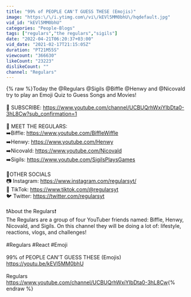 ```yaml
---
title: "99% of PEOPLE CAN'T GUESS THESE (Emojis)"
image: "https:\/\/i.ytimg.com\/vi\/kEVl5MM0bhU\/hqdefault.jpg"
vid_id: "kEVl5MM0bhU"
categories: "People-Blogs"
tags: ["regulars","the regulars","sigils"]
date: "2022-04-21T06:20:37+03:00"
vid_date: "2021-02-17T21:15:05Z"
duration: "PT21M55S"
viewcount: "366630"
likeCount: "23223"
dislikeCount: ""
channel: "Regulars"
---
```

{% raw %}Today the @Regulars @Sigils @Biffle @Henwy and @Nicovald try to play an Emoji Quiz to Guess Songs and Movies!<br /><br />🔔 SUBSCRIBE: <a rel="nofollow" target="blank" href="https://www.youtube.com/channel/UCBUQrhWxiYIbDta0-3hL8Cw?sub_confirmation=1">https://www.youtube.com/channel/UCBUQrhWxiYIbDta0-3hL8Cw?sub_confirmation=1</a><br /><br />📌 MEET THE REGULARS:<br />➡️Biffle: <a rel="nofollow" target="blank" href="https://www.youtube.com/BiffleWiffle">https://www.youtube.com/BiffleWiffle</a><br />➡️Henwy: <a rel="nofollow" target="blank" href="https://www.youtube.com/Henwy">https://www.youtube.com/Henwy</a><br />➡️Nicovald: <a rel="nofollow" target="blank" href="https://www.youtube.com/Nicovald">https://www.youtube.com/Nicovald</a><br />➡️Sigils: <a rel="nofollow" target="blank" href="https://www.youtube.com/SigilsPlaysGames">https://www.youtube.com/SigilsPlaysGames</a><br /><br />💎OTHER SOCIALS<br />📷 Instagram: <a rel="nofollow" target="blank" href="https://www.instagram.com/regularsyt/">https://www.instagram.com/regularsyt/</a><br />👾 TikTok: <a rel="nofollow" target="blank" href="https://www.tiktok.com/@regularsyt">https://www.tiktok.com/@regularsyt</a><br />🐦 Twitter: <a rel="nofollow" target="blank" href="https://twitter.com/regularsyt">https://twitter.com/regularsyt</a><br /><br />❗About the Regulars❗<br />The Regulars are a group of four YouTuber friends named: Biffle, Henwy, Nicovald, and Sigils. On this channel they will be doing a lot of: lifestyle, reactions, vlogs, and challenges!<br /><br />#Regulars #React #Emoji<br /><br />99% of PEOPLE CAN'T GUESS THESE (Emojis)<br /><a rel="nofollow" target="blank" href="https://youtu.be/kEVl5MM0bhU">https://youtu.be/kEVl5MM0bhU</a><br /><br />Regulars<br /><a rel="nofollow" target="blank" href="https://www.youtube.com/channel/UCBUQrhWxiYIbDta0-3hL8Cw">https://www.youtube.com/channel/UCBUQrhWxiYIbDta0-3hL8Cw</a>{% endraw %}
